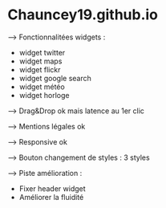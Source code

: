# Chauncey19.github.io

--> Fonctionnalitées widgets :

- widget twitter
- widget maps
- widget flickr
- widget google search
- widget météo
- widget horloge


--> Drag&Drop ok mais latence au 1er clic

--> Mentions légales ok

--> Responsive ok

--> Bouton changement de styles : 3 styles

--> Piste amélioration :

- Fixer header widget
- Améliorer la fluidité

